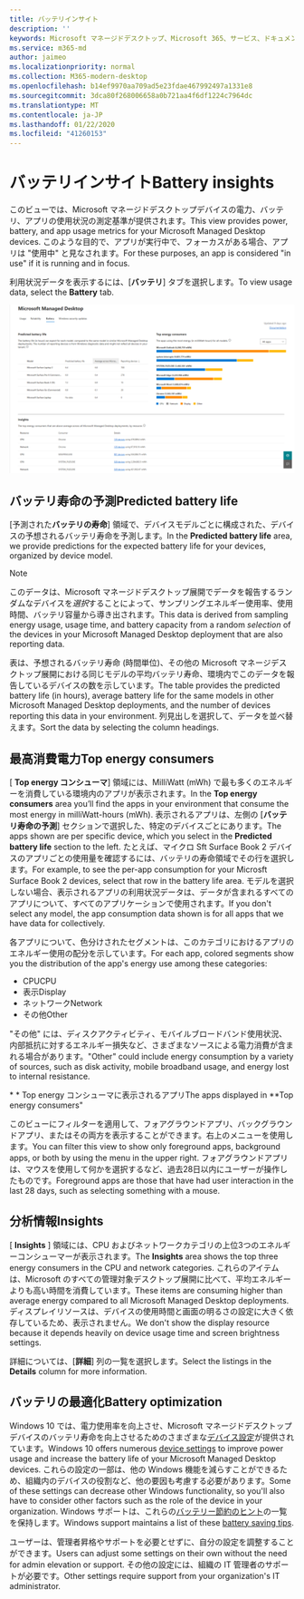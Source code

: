 ```yaml
---
title: バッテリインサイト
description: ''
keywords: Microsoft マネージドデスクトップ、Microsoft 365、サービス、ドキュメント
ms.service: m365-md
author: jaimeo
ms.localizationpriority: normal
ms.collection: M365-modern-desktop
ms.openlocfilehash: b14ef9970aa709ad5e23fdae467992497a1331e8
ms.sourcegitcommit: 3dca80f268006658a0b721aa4f6df1224c7964dc
ms.translationtype: MT
ms.contentlocale: ja-JP
ms.lasthandoff: 01/22/2020
ms.locfileid: "41260153"
---
```

# <a name="battery-insights"></a><span data-ttu-id="a966f-103">バッテリインサイト</span><span class="sxs-lookup"><span data-stu-id="a966f-103">Battery insights</span></span>
<span data-ttu-id="a966f-104">このビューでは、Microsoft マネージドデスクトップデバイスの電力、バッテリ、アプリの使用状況の測定基準が提供されます。</span><span class="sxs-lookup"><span data-stu-id="a966f-104">This view provides power, battery, and app usage metrics for your Microsoft Managed Desktop devices.</span></span> <span data-ttu-id="a966f-105">このような目的で、アプリが実行中で、フォーカスがある場合、アプリは "使用中" と見なされます。</span><span class="sxs-lookup"><span data-stu-id="a966f-105">For these purposes, an app is considered "in use" if it is running and in focus.</span></span>

<span data-ttu-id="a966f-106">利用状況データを表示するには、[**バッテリ**] タブを選択します。</span><span class="sxs-lookup"><span data-stu-id="a966f-106">To view usage data, select the **Battery** tab.</span></span>

![バッテリウィンドウ: 左上にあるデバイスごとのバッテリの寿命、右上のエネルギー消費者 (アプリごと) は、下にある insights の表で予測されます。](images/insights_battery.png)

## <a name="predicted-battery-life"></a><span data-ttu-id="a966f-109">バッテリ寿命の予測</span><span class="sxs-lookup"><span data-stu-id="a966f-109">Predicted battery life</span></span>

<span data-ttu-id="a966f-110">[予測された**バッテリの寿命**] 領域で、デバイスモデルごとに構成された、デバイスの予想されるバッテリ寿命を予測します。</span><span class="sxs-lookup"><span data-stu-id="a966f-110">In the **Predicted battery life** area, we provide predictions for the expected battery life for your devices, organized by device model.</span></span>

> [!NOTE]
> <span data-ttu-id="a966f-111">このデータは、Microsoft マネージドデスクトップ展開でデータを報告するランダムなデバイスを<em>選択</em>することによって、サンプリングエネルギー使用率、使用時間、バッテリ容量から導き出されます。</span><span class="sxs-lookup"><span data-stu-id="a966f-111">This data is derived from sampling energy usage, usage time, and battery capacity from a random <em>selection</em> of the devices in your Microsoft Managed Desktop deployment that are also reporting data.</span></span>

<span data-ttu-id="a966f-112">表は、予想されるバッテリ寿命 (時間単位)、その他の Microsoft マネージデスクトップ展開における同じモデルの平均バッテリ寿命、環境内でこのデータを報告しているデバイスの数を示しています。</span><span class="sxs-lookup"><span data-stu-id="a966f-112">The table provides the predicted battery life (in hours), average battery life for the same models in other Microsoft Managed Desktop deployments, and the number of devices reporting this data in your environment.</span></span> <span data-ttu-id="a966f-113">列見出しを選択して、データを並べ替えます。</span><span class="sxs-lookup"><span data-stu-id="a966f-113">Sort the data by selecting the column headings.</span></span>



## <a name="top-energy-consumers"></a><span data-ttu-id="a966f-114">最高消費電力</span><span class="sxs-lookup"><span data-stu-id="a966f-114">Top energy consumers</span></span>

<span data-ttu-id="a966f-115">[ **Top energy コンシューマ**] 領域には、MilliWatt (mWh) で最も多くのエネルギーを消費している環境内のアプリが表示されます。</span><span class="sxs-lookup"><span data-stu-id="a966f-115">In the **Top energy consumers** area you’ll find the apps in your environment that consume the most energy in milliWatt-hours (mWh).</span></span> <span data-ttu-id="a966f-116">表示されるアプリは、左側の [**バッテリ寿命の予測**] セクションで選択した、特定のデバイスごとにあります。</span><span class="sxs-lookup"><span data-stu-id="a966f-116">The apps shown are per specific device, which you select in the **Predicted battery life** section to the left.</span></span> <span data-ttu-id="a966f-117">たとえば、マイクロ Sft Surface Book 2 デバイスのアプリごとの使用量を確認するには、バッテリの寿命領域でその行を選択します。</span><span class="sxs-lookup"><span data-stu-id="a966f-117">For example, to see the per-app consumption for your Microsft Surface Book 2 devices, select that row in the battery life area.</span></span> <span data-ttu-id="a966f-118">モデルを選択しない場合、表示されるアプリの利用状況データは、データが含まれるすべてのアプリについて、すべてのアプリケーションで使用されます。</span><span class="sxs-lookup"><span data-stu-id="a966f-118">If you don't select any model, the app consumption data shown is for all apps that we have data for collectively.</span></span>

 <span data-ttu-id="a966f-119">各アプリについて、色分けされたセグメントは、このカテゴリにおけるアプリのエネルギー使用の配分を示しています。</span><span class="sxs-lookup"><span data-stu-id="a966f-119">For each app, colored segments show you the distribution of the app's energy use among these categories:</span></span>

- <span data-ttu-id="a966f-120">CPU</span><span class="sxs-lookup"><span data-stu-id="a966f-120">CPU</span></span>
- <span data-ttu-id="a966f-121">表示</span><span class="sxs-lookup"><span data-stu-id="a966f-121">Display</span></span>
- <span data-ttu-id="a966f-122">ネットワーク</span><span class="sxs-lookup"><span data-stu-id="a966f-122">Network</span></span>
- <span data-ttu-id="a966f-123">その他</span><span class="sxs-lookup"><span data-stu-id="a966f-123">Other</span></span>

<span data-ttu-id="a966f-124">"その他" には、ディスクアクティビティ、モバイルブロードバンド使用状況、内部抵抗に対するエネルギー損失など、さまざまなソースによる電力消費が含まれる場合があります。</span><span class="sxs-lookup"><span data-stu-id="a966f-124">"Other" could include energy consumption by a variety of sources, such as disk activity, mobile broadband usage, and energy lost to internal resistance.</span></span> 

<span data-ttu-id="a966f-125">\* \* Top energy コンシューマに表示されるアプリ</span><span class="sxs-lookup"><span data-stu-id="a966f-125">The apps displayed in \*\*Top energy consumers"</span></span>

<span data-ttu-id="a966f-126">このビューにフィルターを適用して、フォアグラウンドアプリ、バックグラウンドアプリ、またはその両方を表示することができます。右上のメニューを使用します。</span><span class="sxs-lookup"><span data-stu-id="a966f-126">You can filter this view to show only foreground apps, background apps, or both by using the menu in the upper right.</span></span> <span data-ttu-id="a966f-127">フォアグラウンドアプリは、マウスを使用して何かを選択するなど、過去28日以内にユーザーが操作したものです。</span><span class="sxs-lookup"><span data-stu-id="a966f-127">Foreground apps are those that have had user interaction in the last 28 days, such as selecting something with a mouse.</span></span>

## <a name="insights"></a><span data-ttu-id="a966f-128">分析情報</span><span class="sxs-lookup"><span data-stu-id="a966f-128">Insights</span></span>

<span data-ttu-id="a966f-129">[ **Insights** ] 領域には、CPU およびネットワークカテゴリの上位3つのエネルギーコンシューマーが表示されます。</span><span class="sxs-lookup"><span data-stu-id="a966f-129">The **Insights** area shows the top three energy consumers in the CPU and network categories.</span></span> <span data-ttu-id="a966f-130">これらのアイテムは、Microsoft のすべての管理対象デスクトップ展開に比べて、平均エネルギーよりも高い時間を消費しています。</span><span class="sxs-lookup"><span data-stu-id="a966f-130">These items are consuming higher than average energy compared to all Microsoft Managed Desktop deployments.</span></span> <span data-ttu-id="a966f-131">ディスプレイリソースは、デバイスの使用時間と画面の明るさの設定に大きく依存しているため、表示されません。</span><span class="sxs-lookup"><span data-stu-id="a966f-131">We don't show the display resource because it depends heavily on device usage time and screen brightness settings.</span></span> 

<span data-ttu-id="a966f-132">詳細については、[**詳細**] 列の一覧を選択します。</span><span class="sxs-lookup"><span data-stu-id="a966f-132">Select the listings in the **Details** column for more information.</span></span>

## <a name="battery-optimization"></a><span data-ttu-id="a966f-133">バッテリの最適化</span><span class="sxs-lookup"><span data-stu-id="a966f-133">Battery optimization</span></span>

<span data-ttu-id="a966f-134">Windows 10 では、電力使用率を向上させ、Microsoft マネージドデスクトップデバイスのバッテリ寿命を向上させるためのさまざまな[デバイス設定](https://support.microsoft.com/help/20443/windows-10-battery-saving-tips)が提供されています。</span><span class="sxs-lookup"><span data-stu-id="a966f-134">Windows 10 offers numerous [device settings](https://support.microsoft.com/help/20443/windows-10-battery-saving-tips) to improve power usage and increase the battery life of your Microsoft Managed Desktop devices.</span></span> <span data-ttu-id="a966f-135">これらの設定の一部は、他の Windows 機能を減らすことができるため、組織内のデバイスの役割など、他の要因も考慮する必要があります。</span><span class="sxs-lookup"><span data-stu-id="a966f-135">Some of these settings can decrease other Windows functionality, so you'll also have to consider other factors such as the role of the device in your organization.</span></span> <span data-ttu-id="a966f-136">Windows サポートは、これらの[バッテリー節約のヒント](https://support.microsoft.com/help/20443/windows-10-battery-saving-tips)の一覧を保持します。</span><span class="sxs-lookup"><span data-stu-id="a966f-136">Windows support maintains a list of these [battery saving tips](https://support.microsoft.com/help/20443/windows-10-battery-saving-tips).</span></span>

<span data-ttu-id="a966f-137">ユーザーは、管理者昇格やサポートを必要とせずに、自分の設定を調整することができます。</span><span class="sxs-lookup"><span data-stu-id="a966f-137">Users can adjust some settings on their own without the need for admin elevation or support.</span></span> <span data-ttu-id="a966f-138">その他の設定には、組織の IT 管理者のサポートが必要です。</span><span class="sxs-lookup"><span data-stu-id="a966f-138">Other settings require support from your organization's IT administrator.</span></span>
